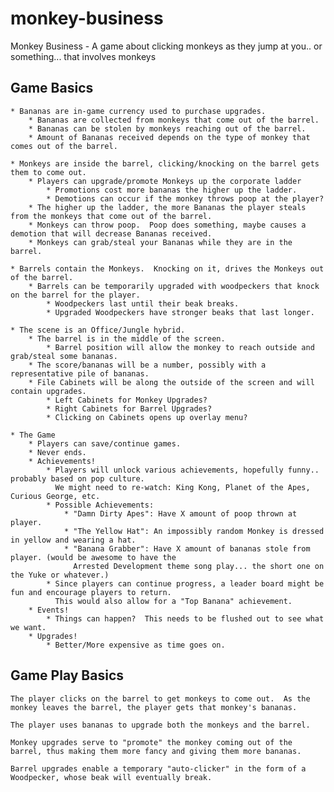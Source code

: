 monkey-business
===============

Monkey Business - A game about clicking monkeys as they jump at you.. or something... that involves monkeys


Game Basics
-----------

    * Bananas are in-game currency used to purchase upgrades.
        * Bananas are collected from monkeys that come out of the barrel.
        * Bananas can be stolen by monkeys reaching out of the barrel.
        * Amount of Bananas received depends on the type of monkey that comes out of the barrel.

    * Monkeys are inside the barrel, clicking/knocking on the barrel gets them to come out.
        * Players can upgrade/promote Monkeys up the corporate ladder
            * Promotions cost more bananas the higher up the ladder.
            * Demotions can occur if the monkey throws poop at the player?
        * The higher up the ladder, the more Bananas the player steals from the monkeys that come out of the barrel.
        * Monkeys can throw poop.  Poop does something, maybe causes a demotion that will decrease Bananas received.
        * Monkeys can grab/steal your Bananas while they are in the barrel.

    * Barrels contain the Monkeys.  Knocking on it, drives the Monkeys out of the barrel.
        * Barrels can be temporarily upgraded with woodpeckers that knock on the barrel for the player.
            * Woodpeckers last until their beak breaks.
            * Upgraded Woodpeckers have stronger beaks that last longer.

    * The scene is an Office/Jungle hybrid.
        * The barrel is in the middle of the screen.
            * Barrel position will allow the monkey to reach outside and grab/steal some bananas.
        * The score/bananas will be a number, possibly with a representative pile of bananas.
        * File Cabinets will be along the outside of the screen and will contain upgrades.
            * Left Cabinets for Monkey Upgrades?
            * Right Cabinets for Barrel Upgrades?
            * Clicking on Cabinets opens up overlay menu?

    * The Game
        * Players can save/continue games.
        * Never ends.
        * Achievements!
            * Players will unlock various achievements, hopefully funny.. probably based on pop culture.
              We might need to re-watch: King Kong, Planet of the Apes, Curious George, etc.
            * Possible Achievements:
                * "Damn Dirty Apes": Have X amount of poop thrown at player.
                * "The Yellow Hat": An impossibly random Monkey is dressed in yellow and wearing a hat.
                * "Banana Grabber": Have X amount of bananas stole from player. (would be awesome to have the
                  Arrested Development theme song play... the short one on the Yuke or whatever.)
            * Since players can continue progress, a leader board might be fun and encourage players to return.
              This would also allow for a "Top Banana" achievement.
        * Events!
            * Things can happen?  This needs to be flushed out to see what we want.
        * Upgrades!
            * Better/More expensive as time goes on.


Game Play Basics
----------------

    The player clicks on the barrel to get monkeys to come out.  As the monkey leaves the barrel, the player gets that monkey's bananas.

    The player uses bananas to upgrade both the monkeys and the barrel.

    Monkey upgrades serve to "promote" the monkey coming out of the barrel, thus making them more fancy and giving them more bananas.

    Barrel upgrades enable a temporary "auto-clicker" in the form of a Woodpecker, whose beak will eventually break.